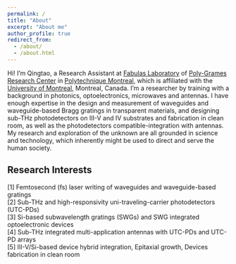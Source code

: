 ```yaml
---
permalink: /
title: "About"
excerpt: "About me"
author_profile: true
redirect_from: 
  - /about/
  - /about.html
---
```


Hi! I’m Qingtao, a Research Assistant at [Fabulas Laboratory](https://fabulas.grames.polymtl.ca/) of [Poly-Grames Research Center](https://www.grames.polymtl.ca/) in [Polytechnique Montreal](https://www.polymtl.ca/en/), which is affiliated with the [University of Montreal](https://www.umontreal.ca/en/), Montreal, Canada. I’m a researcher by training with a background in photonics, optoelectronics, microwaves and antennas. I have enough expertise in the design and measurement of waveguides and waveguide-based Bragg gratings in transparent materials, and designing sub-THz photodetectors on III-V and IV substrates and fabrication in clean room, as well as the photodetectors compatible-integration with antennas. My research and exploration of the unknown are all grounded in science and technology, which inherently might be used to direct and serve the human society.

## Research Interests
[1]	Femtosecond (fs) laser writing of waveguides and waveguide-based gratings <br>
[2]	Sub-THz and high-responsivity uni-traveling-carrier photodetectors (UTC-PDs)  <br>
[3]	Si-based subwavelength gratings (SWGs) and SWG integrated optoelectronic devices  <br>
[4]	Sub-THz integrated multi-application antennas with UTC-PDs and UTC-PD arrays  <br>
[5]	III-V/Si-based device hybrid integration, Epitaxial growth, Devices fabrication in clean room  <br>




